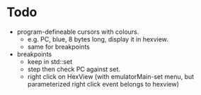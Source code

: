 Todo
====

- program-defineable cursors with colours.
	- e.g. PC, blue, 8 bytes long, display it in hexview.
	- same for breakpoints
- breakpoints
	- keep in std::set
	- step then check PC against set.
	- right click on HexView (with emulatorMain-set menu, but parameterized right click event belongs to hexview)
